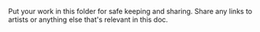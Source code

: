 Put your work in this folder for safe keeping and sharing.
Share any links to artists or anything else that's relevant in this doc. 
